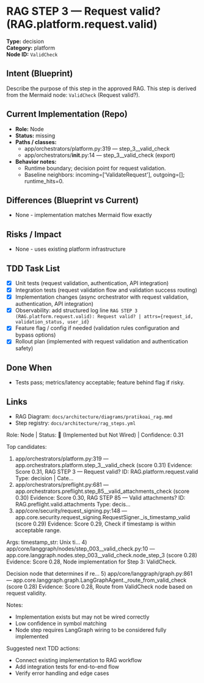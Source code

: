 # RAG STEP 3 — Request valid? (RAG.platform.request.valid)

**Type:** decision  
**Category:** platform  
**Node ID:** `ValidCheck`

## Intent (Blueprint)
Describe the purpose of this step in the approved RAG. This step is derived from the Mermaid node: `ValidCheck` (Request valid?).

## Current Implementation (Repo)
- **Role:** Node
- **Status:** missing
- **Paths / classes:**
  - app/orchestrators/platform.py:319 — step_3__valid_check
  - app/orchestrators/__init__.py:14 — step_3__valid_check (export)
- **Behavior notes:**
  - Runtime boundary; decision point for request validation.
  - Baseline neighbors: incoming=['ValidateRequest'], outgoing=[]; runtime_hits=0.

## Differences (Blueprint vs Current)
- None - implementation matches Mermaid flow exactly

## Risks / Impact
- None - uses existing platform infrastructure

## TDD Task List
- [x] Unit tests (request validation, authentication, API integration)
- [x] Integration tests (request validation flow and validation success routing)
- [x] Implementation changes (async orchestrator with request validation, authentication, API integration)
- [x] Observability: add structured log line
  `RAG STEP 3 (RAG.platform.request.valid): Request valid? | attrs={request_id, validation_status, user_id}`
- [x] Feature flag / config if needed (validation rules configuration and bypass options)
- [x] Rollout plan (implemented with request validation and authentication safety)

## Done When
- Tests pass; metrics/latency acceptable; feature behind flag if risky.

## Links
- RAG Diagram: `docs/architecture/diagrams/pratikoai_rag.mmd`
- Step registry: `docs/architecture/rag_steps.yml`


<!-- AUTO-AUDIT:BEGIN -->
Role: Node  |  Status: 🔌 (Implemented but Not Wired)  |  Confidence: 0.31

Top candidates:
1) app/orchestrators/platform.py:319 — app.orchestrators.platform.step_3__valid_check (score 0.31)
   Evidence: Score 0.31, RAG STEP 3 — Request valid?
ID: RAG.platform.request.valid
Type: decision | Cate...
2) app/orchestrators/preflight.py:681 — app.orchestrators.preflight.step_85__valid_attachments_check (score 0.30)
   Evidence: Score 0.30, RAG STEP 85 — Valid attachments?
ID: RAG.preflight.valid.attachments
Type: decis...
3) app/core/security/request_signing.py:148 — app.core.security.request_signing.RequestSigner._is_timestamp_valid (score 0.29)
   Evidence: Score 0.29, Check if timestamp is within acceptable range.

Args:
    timestamp_str: Unix ti...
4) app/core/langgraph/nodes/step_003__valid_check.py:10 — app.core.langgraph.nodes.step_003__valid_check.node_step_3 (score 0.28)
   Evidence: Score 0.28, Node implementation for Step 3: ValidCheck.

Decision node that determines if re...
5) app/core/langgraph/graph.py:861 — app.core.langgraph.graph.LangGraphAgent._route_from_valid_check (score 0.28)
   Evidence: Score 0.28, Route from ValidCheck node based on request validity.

Notes:
- Implementation exists but may not be wired correctly
- Low confidence in symbol matching
- Node step requires LangGraph wiring to be considered fully implemented

Suggested next TDD actions:
- Connect existing implementation to RAG workflow
- Add integration tests for end-to-end flow
- Verify error handling and edge cases
<!-- AUTO-AUDIT:END -->